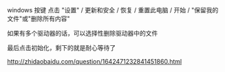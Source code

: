 windows 按键 点击 "设置" / 更新和安全 / 恢复 / 重置此电脑 / 开始 / "保留我的文件"或"删除所有内容"

如果有多个驱动器的话，可以选择性删除驱动器中的文件

最后点击初始化，剩下的就是耐心等待了

http://zhidaobaidu.com/question/1642471232841451860.html
